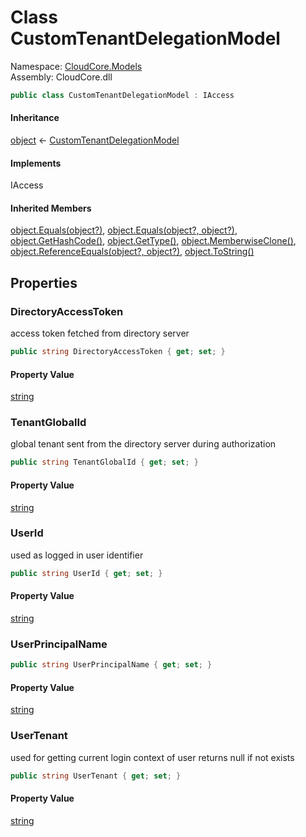 #  Class CustomTenantDelegationModel

Namespace: [CloudCore.Models](CloudCore.Models.md)  
Assembly: CloudCore.dll  

```csharp
public class CustomTenantDelegationModel : IAccess
```

#### Inheritance

[object](https://learn.microsoft.com/dotnet/api/system.object) ← 
[CustomTenantDelegationModel](CloudCore.Models.CustomTenantDelegationModel.md)

#### Implements

IAccess

#### Inherited Members

[object.Equals\(object?\)](https://learn.microsoft.com/dotnet/api/system.object.equals\#system\-object\-equals\(system\-object\)), 
[object.Equals\(object?, object?\)](https://learn.microsoft.com/dotnet/api/system.object.equals\#system\-object\-equals\(system\-object\-system\-object\)), 
[object.GetHashCode\(\)](https://learn.microsoft.com/dotnet/api/system.object.gethashcode), 
[object.GetType\(\)](https://learn.microsoft.com/dotnet/api/system.object.gettype), 
[object.MemberwiseClone\(\)](https://learn.microsoft.com/dotnet/api/system.object.memberwiseclone), 
[object.ReferenceEquals\(object?, object?\)](https://learn.microsoft.com/dotnet/api/system.object.referenceequals), 
[object.ToString\(\)](https://learn.microsoft.com/dotnet/api/system.object.tostring)

## Properties

###  DirectoryAccessToken

access token fetched from directory server

```csharp
public string DirectoryAccessToken { get; set; }
```

#### Property Value

 [string](https://learn.microsoft.com/dotnet/api/system.string)

###  TenantGlobalId

global tenant sent from the directory server during authorization

```csharp
public string TenantGlobalId { get; set; }
```

#### Property Value

 [string](https://learn.microsoft.com/dotnet/api/system.string)

###  UserId

used as logged in user identifier

```csharp
public string UserId { get; set; }
```

#### Property Value

 [string](https://learn.microsoft.com/dotnet/api/system.string)

###  UserPrincipalName

```csharp
public string UserPrincipalName { get; set; }
```

#### Property Value

 [string](https://learn.microsoft.com/dotnet/api/system.string)

###  UserTenant

used for getting current login context of user returns null if not exists

```csharp
public string UserTenant { get; set; }
```

#### Property Value

 [string](https://learn.microsoft.com/dotnet/api/system.string)

